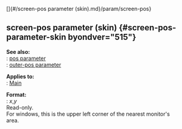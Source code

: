 []{#/screen-pos parameter (skin).md}/param/screen-pos}    
## screen-pos parameter (skin) {#screen-pos-parameter-skin byondver="515"}    
**See also:**    
:   [pos parameter](/%7Bskin%7D/param/pos)    
:   [outer-pos parameter](/%7Bskin%7D/param/outer-pos)    
<!-- -->    
**Applies to:**    
:   [Main](/%7Bskin%7D/control/main)    
<!-- -->    
**Format:**    
:   *x*,*y*    
Read-only.    
For windows, this is the upper left corner of the nearest monitor\'s    
area.  